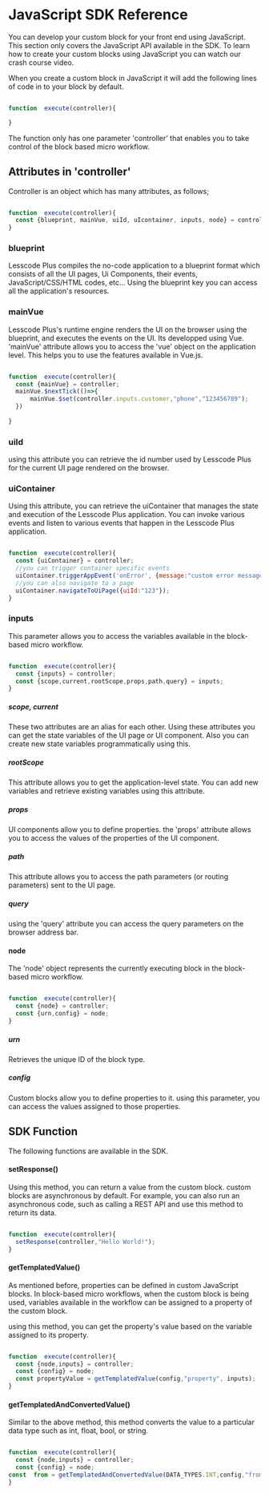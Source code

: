 
# JavaScript SDK Reference

  
You can develop your custom block for your front end using JavaScript. This section only covers the JavaScript API  available in the SDK. To learn how to create your custom blocks using JavaScript you can watch our crash course video.

When you create a custom block in JavaScript it will add the following lines of code in to your block by default.

```javascript

function  execute(controller){

}

```
The function only has one parameter 'controller' that enables you to take control of the block based micro workflow.
  

## Attributes in 'controller'

Controller is an object which has many attributes, as follows;

  ```javascript

function  execute(controller){
	const {blueprint, mainVue, uiId, uIcontainer, inputs, node} = controller;
}

```

### blueprint

Lesscode Plus compiles the no-code application to a blueprint format which consists of all the UI pages, Ui Components, their events, JavaScript/CSS/HTML codes, etc... Using the blueprint key you can access all the application's resources.


### mainVue

Lesscode Plus's runtime engine renders the UI on the browser using the blueprint, and executes the events on the UI. Its developped using Vue. 'mainVue' attribute allows you to access the 'vue' object on the application level. This helps you to use the features available in Vue.js.

  ```javascript

function  execute(controller){
	const {mainVue} = controller;
	mainVue.$nextTick(()=>{
		mainVue.$set(controller.inputs.customer,"phone","123456789");
	})
	
}

```

### uiId

using this attribute you can retrieve the id number used by Lesscode Plus for the current UI page rendered on the browser.

### uiContainer

Using this attribute, you can retrieve the uiContainer that manages the state and execution of the Lesscode Plus application. You can invoke various events and listen to various events that happen in the Lesscode Plus application.

  ```javascript

function  execute(controller){
	const {uiContainer} = controller;
	//you can trigger container specific events
	uiContainer.triggerAppEvent('onError', {message:"custom error message"});
	//you can also navigate to a page
	uiContainer.navigateToUiPage({uiId:"123"});
}

```

### inputs

This parameter allows you to access the variables available in the block-based micro workflow.

  ```javascript

function  execute(controller){
	const {inputs} = controller;
	const {scope,current,rootScope,props,path,query} = inputs;
}

```

##### scope, current

These two attributes are an alias for each other. Using these attributes you can get the state variables of the UI page or UI component. Also you can create new state variables programmatically using this.

##### rootScope

This attribute allows you to get the application-level state. You can add new variables and retrieve existing variables using this attribute.

##### props

UI components allow you to define properties. the 'props' attribute allows you to access the values of the properties of the UI component.

##### path

This attribute allows you to access the path parameters (or routing parameters) sent to the UI page.

##### query

using the 'query' attribute you can access the query parameters on the browser address bar.


#### node

The 'node' object represents the currently executing block in the block-based micro workflow. 

  ```javascript

function  execute(controller){
	const {node} = controller;
	const {urn,config} = node;
}

```

##### urn

Retrieves the unique ID of the block type.

##### config
 
 Custom blocks allow you to define properties to it. using this parameter, you can access the values assigned to those properties.
  

## SDK Function

The following functions are available in the SDK.
  
#### setResponse()

Using this method, you can return a value from the custom block. custom blocks are asynchronous by default. For example, you can also run an asynchronous code, such as calling a REST API and use this method to return its data.

  ```javascript

function  execute(controller){
	setResponse(controller,"Hello World!");
}

```

#### getTemplatedValue()

As mentioned before, properties can be defined in custom JavaScript blocks. In block-based micro workflows, when the custom block is being used, variables available in the workflow can be assigned to a property of the custom block.

using this method, you can get the property's value based on the variable assigned to its property.

  ```javascript

function  execute(controller){
	const {node,inputs} = controller;
	const {config} = node;
	const propertyValue = getTemplatedValue(config,"property", inputs);
}

```

#### getTemplatedAndConvertedValue()

Similar to the above method, this method converts the value to a particular data type such as int, float, bool, or string.

  ```javascript

function  execute(controller){
	const {node,inputs} = controller;
	const {config} = node;
const  from = getTemplatedAndConvertedValue(DATA_TYPES.INT,config,"from",inputs);
}

```
